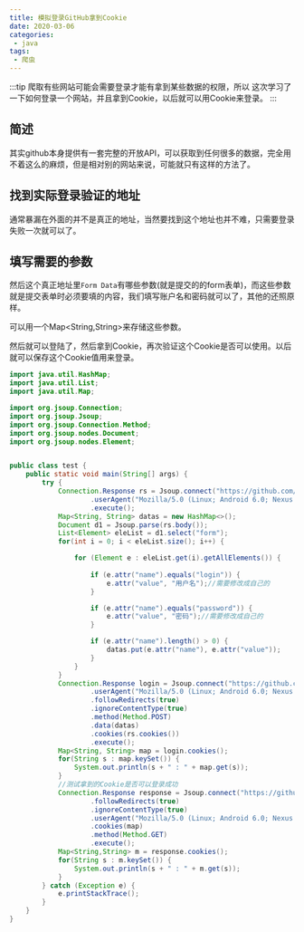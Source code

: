 ```yaml
---
title: 模拟登录GitHub拿到Cookie
date: 2020-03-06
categories:
 - java
tags:
 - 爬虫
---
```


:::tip
爬取有些网站可能会需要登录才能有拿到某些数据的权限，所以 这次学习了一下如何登录一个网站，并且拿到Cookie，以后就可以用Cookie来登录。
:::

## 简述

其实github本身提供有一套完整的开放API，可以获取到任何很多的数据，完全用不着这么的麻烦，但是相对别的网站来说，可能就只有这样的方法了。

## 找到实际登录验证的地址

通常暴漏在外面的并不是真正的地址，当然要找到这个地址也并不难，只需要登录失败一次就可以了。

## 填写需要的参数

然后这个真正地址里`Form Data`有哪些参数(就是提交的的form表单)，而这些参数就是提交表单时必须要填的内容，我们填写账户名和密码就可以了，其他的还照原样。

可以用一个Map<String,String>来存储这些参数。

然后就可以登陆了，然后拿到Cookie，再次验证这个Cookie是否可以使用。以后就可以保存这个Cookie值用来登录。

```java
import java.util.HashMap;
import java.util.List;
import java.util.Map;

import org.jsoup.Connection;
import org.jsoup.Jsoup;
import org.jsoup.Connection.Method;
import org.jsoup.nodes.Document;
import org.jsoup.nodes.Element;


public class test {
	public static void main(String[] args) {
		try {
			Connection.Response rs = Jsoup.connect("https://github.com/login")
					.userAgent("Mozilla/5.0 (Linux; Android 6.0; Nexus 5 Build/MRA58N) AppleWebKit/537.36 (KHTML, like Gecko) Chrome/80.0.3987.122 Mobile Safari/537.36")
					.execute();
			Map<String, String> datas = new HashMap<>();
			Document d1 = Jsoup.parse(rs.body());
			List<Element> eleList = d1.select("form");
			for(int i = 0; i < eleList.size(); i++) {

	            for (Element e : eleList.get(i).getAllElements()) {
	                
	                if (e.attr("name").equals("login")) {
	                    e.attr("value", "用户名");//需要修改成自己的
	                }

	                if (e.attr("name").equals("password")) {
	                    e.attr("value", "密码");//需要修改成自己的
	                }

	                if (e.attr("name").length() > 0) {
	                    datas.put(e.attr("name"), e.attr("value"));
	                }
	            }
	        }
			Connection.Response login = Jsoup.connect("https://github.com/session")
					.userAgent("Mozilla/5.0 (Linux; Android 6.0; Nexus 5 Build/MRA58N) AppleWebKit/537.36 (KHTML, like Gecko) Chrome/80.0.3987.122 Mobile Safari/537.36")
					.followRedirects(true)
					.ignoreContentType(true)
					.method(Method.POST)
					.data(datas)
					.cookies(rs.cookies())
					.execute();
	        Map<String, String> map = login.cookies();
	        for(String s : map.keySet()) {
	        	System.out.println(s + " : " + map.get(s));
	        }
	        //测试拿到的Cookie是否可以登录成功
	        Connection.Response response = Jsoup.connect("https://github.com/srcrs")
	        		.followRedirects(true)
					.ignoreContentType(true)
					.userAgent("Mozilla/5.0 (Linux; Android 6.0; Nexus 5 Build/MRA58N) AppleWebKit/537.36 (KHTML, like Gecko) Chrome/80.0.3987.122 Mobile Safari/537.36")
					.cookies(map)
					.method(Method.GET)
					.execute();
	        Map<String,String> m = response.cookies();
	        for(String s : m.keySet()) {
	        	System.out.println(s + " : " + m.get(s));
	        }
		} catch (Exception e) {
			e.printStackTrace();
		}
	}
}
```